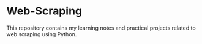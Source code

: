 # Web-Scraping
This repository contains my learning notes and practical projects related to web scraping using Python.
